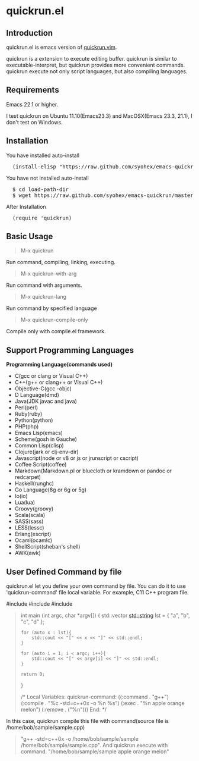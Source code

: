 quickrun.el
==================

Introduction
------------
quickrun.el is emacs version of [quickrun.vim](https://github.com/thinca/vim-quickrun).


quickrun is a extension to execute editing buffer.
quickrun is similar to executable-interpret, but quickrun provides more convenient
commands. quickrun execute not only script languages, but also compiling languages.

Requirements
------------
Emacs 22.1 or higher.


I test quickrun on Ubuntu 11.10(Emacs23.3) and MacOSX(Emacs 23.3, 21.1),
I don't test on Windows.


Installation
------------

You have installed auto-install
<pre>
  (install-elisp "https://raw.github.com/syohex/emacs-quickrun/master/quickrun.el")
</pre>

You have not installed auto-install
<pre>
  $ cd load-path-dir
  $ wget https://raw.github.com/syohex/emacs-quickrun/master/quickrun.el
</pre>

After Installation
<pre>
  (require 'quickrun)
</pre>


Basic Usage
-----------
> M-x quickrun

Run command, compiling, linking, executing.

> M-x quickrun-with-arg

Run command with arguments.

> M-x quickrun-lang

Run command by specified language

> M-x quickrun-compile-only

Compile only with compile.el framework.

Support Programming Languages
-----------------------------
**Programming Language(commands used)**

* C(gcc or clang or Visual C++)
* C++(g++ or clang++ or Visual C++)
* Objective-C(gcc -objc)
* D Language(dmd)
* Java(JDK javac and java)
* Perl(perl)
* Ruby(ruby)
* Python(python)
* PHP(php)
* Emacs Lisp(emacs)
* Scheme(gosh in Gauche)
* Common Lisp(clisp)
* Clojure(jark or clj-env-dir)
* Javascript(node or v8 or js or jrunscript or cscript)
* Coffee Script(coffee)
* Markdown(Markdown.pl or bluecloth or kramdown or pandoc or redcarpet)
* Haskell(runghc)
* Go Language(8g or 6g or 5g)
* Io(io)
* Lua(lua)
* Groovy(groovy)
* Scala(scala)
* SASS(sass)
* LESS(lessc)
* Erlang(escript)
* Ocaml(ocamlc)
* ShellScript(sheban's shell)
* AWK(awk)


User Defined Command by file
----------------------------
quickrun.el let you define your own command by file.
You can do it to use 'quickrun-command' file local variable.
For example, C11 C++ program file.

#include <iostream>
#include <vector>
#include <string>

> int main (int argc, char *argv[])
> {
>     std::vector <std::string> lst = { "a", "b", "c", "d" };
>
>     for (auto x : lst){
>         std::cout << "[" << x << "]" << std::endl;
>     }
>
>     for (auto i = 1; i < argc; i++){
>         std::cout << "[" << argv[i] << "]" << std::endl;
>     }
>
>     return 0;
> }
>
> /*
>   Local Variables:
>   quickrun-command: ((:command . "g++")
>                      (:compile . "%c -std=c++0x -o %n %s")
>                      (:exec    . "%n apple orange melon")
>                      (:remove  . ("%n")))
>   End:
> */

In this case, quickrun compile this file with command(source file is /home/bob/sample/sample.cpp)
> "g++ -std=c++0x -o /home/bob/sample/sample /home/bob/sample/sample.cpp".
And quickrun execute with command.
> "/home/bob/sample/sample apple orange melon"
